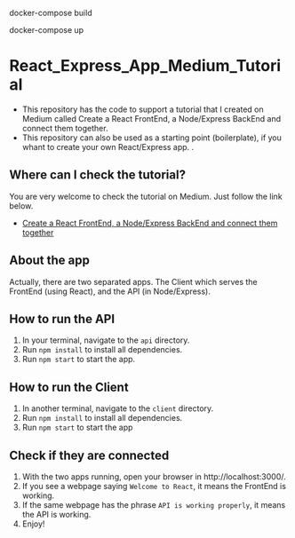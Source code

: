 docker-compose build

docker-compose up

# React_Express_App_Medium_Tutorial
- This repository has the code to support a tutorial that I created on Medium called Create a React FrontEnd, a Node/Express BackEnd and connect them together.
- This repository can also be used as a starting point (boilerplate), if you whant to create your own React/Express app.
.

## Where can I check the tutorial?
You are very welcome to check the tutorial on Medium. Just follow the link below.
- [Create a React FrontEnd, a Node/Express BackEnd and connect them together](https://medium.com/@jrshenrique/create-a-react-frontend-a-node-express-backend-and-connect-them-together-c5798926047c)

## About the app
Actually, there are two separated apps. The Client which serves the FrontEnd (using React), and the API (in Node/Express).

## How to run the API
1. In your terminal, navigate to the `api` directory.
2. Run `npm install` to install all dependencies.
3. Run `npm start` to start the app.

## How to run the Client
1. In another terminal, navigate to the `client` directory.
2. Run `npm install` to install all dependencies.
3. Run `npm start` to start the app

## Check if they are connected
1. With the two apps running, open your browser in http://localhost:3000/.
2. If you see a webpage saying `Welcome to React`, it means the FrontEnd is working.
3. If the same webpage has the phrase `API is working properly`, it means the API is working.
4. Enjoy!
